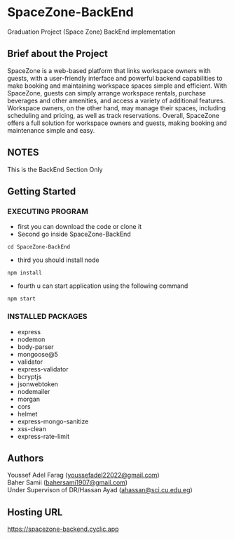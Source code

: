 # SpaceZone-BackEnd
Graduation Project (Space Zone) BackEnd implementation

## Brief about the Project

SpaceZone is a web-based platform that links workspace owners with guests, with a user-friendly interface and powerful backend capabilities to make booking and maintaining workspace spaces simple and efficient. With SpaceZone, guests can simply arrange workspace rentals, purchase beverages and other amenities, and access a variety of additional features. Workspace owners, on the other hand, may manage their spaces, including scheduling and pricing, as well as track reservations. Overall, SpaceZone offers a full solution for workspace owners and guests, making booking and maintenance simple and easy.

## NOTES
This is the BackEnd Section Only

## Getting Started

### EXECUTING PROGRAM

* first you can download the code or clone it
* Second go inside SpaceZone-BackEnd
```
cd SpaceZone-BackEnd
```

* third you should install node
```
npm install
```

* fourth u can start application using the following command
```
npm start
````
### INSTALLED PACKAGES
- express
- nodemon
- body-parser
- mongoose@5
- validator
- express-validator
- bcryptjs
- jsonwebtoken
- nodemailer
- morgan
- cors
- helmet
- express-mongo-sanitize
- xss-clean
- express-rate-limit

## Authors
Youssef Adel Farag (youssefadel22022@gmail.com) <br> Baher Samii (bahersami1907@gmail.com) <br> Under Supervison of DR/Hassan Ayad (ahassan@sci.cu.edu.eg)

## Hosting URL
https://spacezone-backend.cyclic.app
